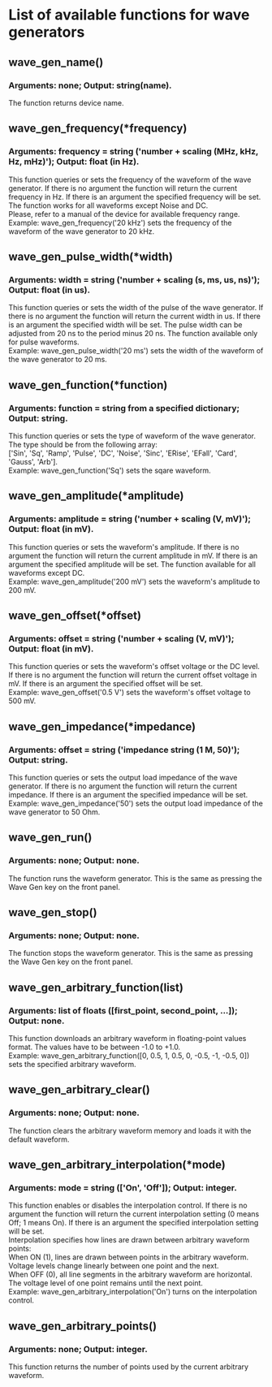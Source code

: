 # List of available functions for wave generators

## wave_gen_name()
### Arguments: none; Output: string(name).
The function returns device name.
## wave_gen_frequency(\*frequency)
### Arguments: frequency = string ('number + scaling (MHz, kHz, Hz, mHz)'); Output: float (in Hz).
This function queries or sets the frequency of the waveform of the wave generator. If there is no argument the function will return the current frequency in Hz. If there is an argument the specified frequency will be set. The function works for all waveforms except Noise and DC.<br/>
Please, refer to a manual of the device for available frequency range.<br/>
Example: wave_gen_frequency('20 kHz') sets the frequency of the waveform of the wave generator to 20 kHz.
## wave_gen_pulse_width(\*width)
### Arguments: width = string ('number + scaling (s, ms, us, ns)'); Output: float (in us).
This function queries or sets the width of the pulse of the wave generator. If there is no argument the function will return the current width in us. If there is an argument the specified width will be set. The pulse width can be adjusted from 20 ns to the period minus 20 ns. The function available only for pulse waveforms.<br/>
Example: wave_gen_pulse_width('20 ms') sets the width of the waveform of the wave generator to 20 ms.
## wave_gen_function(\*function)
### Arguments: function = string from a specified dictionary; Output: string.
This function queries or sets the type of waveform of the wave generator. The type should be from the following array:<br/>
['Sin', 'Sq', 'Ramp', 'Pulse', 'DC', 'Noise', 'Sinc', 'ERise', 'EFall', 'Card', 'Gauss', 'Arb'].<br/>
Example: wave_gen_function('Sq') sets the sqare waveform.
## wave_gen_amplitude(\*amplitude)
### Arguments: amplitude = string ('number + scaling (V, mV)'); Output: float (in mV).
This function queries or sets the waveform's amplitude. If there is no argument the function will return the current amplitude in mV. If there is an argument the specified amplitude will be set. The function available for all waveforms except DC.<br/>
Example: wave_gen_amplitude('200 mV') sets the waveform's amplitude to 200 mV.
## wave_gen_offset(\*offset)
### Arguments: offset = string ('number + scaling (V, mV)'); Output: float (in mV).
This function queries or sets the waveform's offset voltage or the DC level. If there is no argument the function will return the current offset voltage in mV. If there is an argument the specified offset will be set.<br/>
Example: wave_gen_offset('0.5 V') sets the waveform's offset voltage to 500 mV.
## wave_gen_impedance(\*impedance)
### Arguments: offset = string ('impedance string (1 M, 50)'); Output: string.
This function queries or sets the output load impedance of the wave generator. If there is no argument the function will return the current impedance. If there is an argument the specified impedance will be set.<br/>
Example: wave_gen_impedance('50') sets the output load impedance of the wave generator to 50 Ohm.
## wave_gen_run()
### Arguments: none; Output: none.
The function runs the waveform generator. This is the same as pressing the Wave Gen key on the front panel.
## wave_gen_stop()
### Arguments: none; Output: none.
The function stops the waveform generator. This is the same as pressing the Wave Gen key on the front panel.
## wave_gen_arbitrary_function(list)
### Arguments: list of floats ([first_point, second_point, ...]); Output: none.
This function downloads an arbitrary waveform in floating-point values format. The values have to be between -1.0 to +1.0.<br/>
Example: wave_gen_arbitrary_function([0, 0.5, 1, 0.5, 0, -0.5, -1, -0.5, 0]) sets the specified arbitrary waveform.
## wave_gen_arbitrary_clear()
### Arguments: none; Output: none.
The function clears the arbitrary waveform memory and loads it with the default waveform.
## wave_gen_arbitrary_interpolation(\*mode)
### Arguments: mode = string (['On', 'Off']); Output: integer.
This function enables or disables the interpolation control. If there is no argument the function will return the current interpolation setting (0 means Off; 1 means On). If there is an argument the specified interpolation setting will be set.<br/>
Interpolation specifies how lines are drawn between arbitrary waveform points:<br/>
When ON (1), lines are drawn between points in the arbitrary waveform. Voltage levels change linearly between one point and the next.<br/>
When OFF (0), all line segments in the arbitrary waveform are horizontal. The voltage level of one point remains until the next point.<br/>
Example: wave_gen_arbitrary_interpolation('On') turns on the interpolation control.
## wave_gen_arbitrary_points()
### Arguments: none; Output: integer.
This function returns the number of points used by the current arbitrary waveform.
